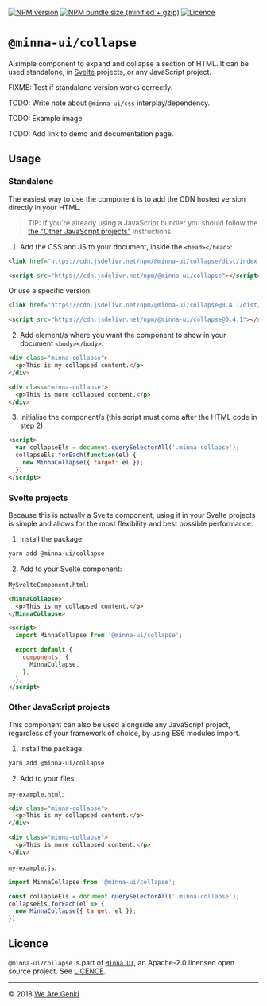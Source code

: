 <!-- markdownlint-disable first-line-h1 ol-prefix -->

[![NPM version](https://img.shields.io/npm/v/@minna-ui/collapse.svg)](https://www.npmjs.com/package/@minna-ui/collapse)
[![NPM bundle size (minified + gzip)](https://img.shields.io/bundlephobia/minzip/@minna-ui/collapse.svg)](https://bundlephobia.com/result?p=@minna-ui/collapse)
[![Licence](https://img.shields.io/npm/l/@minna-ui/collapse.svg)](https://github.com/WeAreGenki/minna-ui/blob/master/LICENCE)

# `@minna-ui/collapse`

A simple component to expand and collapse a section of HTML. It can be used standalone, in [Svelte](https://svelte.technology/guide) projects, or any JavaScript project.

FIXME: Test if standalone version works correctly.

TODO: Write note about `@minna-ui/css` interplay/dependency.

TODO: Example image.

TODO: Add link to demo and documentation page.

## Usage

### Standalone

The easiest way to use the component is to add the CDN hosted version directly in your HTML.

> TIP: If you're already using a JavaScript bundler you should follow the [the "Other JavaScript projects"](#other-javascript-projects) instructions.

1. Add the CSS and JS to your document, inside the `<head></head>`:

```html
<link href="https://cdn.jsdelivr.net/npm/@minna-ui/collapse/dist/index.css" rel="stylesheet"/>

<script src="https://cdn.jsdelivr.net/npm/@minna-ui/collapse"></script>
```

Or use a specific version:

```html
<link href="https://cdn.jsdelivr.net/npm/@minna-ui/collapse@0.4.1/dist/index.css" rel="stylesheet"/>

<script src="https://cdn.jsdelivr.net/npm/@minna-ui/collapse@0.4.1"></script>
```

2. Add element/s where you want the component to show in your document `<body></body>`:

```html
<div class="minna-collapse">
  <p>This is my collapsed content.</p>
</div>

<div class="minna-collapse">
  <p>This is more collapsed content.</p>
</div>
```

3. Initialise the component/s (this script must come after the HTML code in step 2):

```html
<script>
  var collapseEls = document.querySelectorAll('.minna-collapse');
  collapseEls.forEach(function(el) {
    new MinnaCollapse({ target: el });
  })
</script>
```

### Svelte projects

Because this is actually a Svelte component, using it in your Svelte projects is simple and allows for the most flexibility and best possible performance.

1. Install the package:

```sh
yarn add @minna-ui/collapse
```

2. Add to your Svelte component:

`MySvelteComponent.html`:

```html
<MinnaCollapse>
  <p>This is my collapsed content.</p>
</MinnaCollapse>

<script>
  import MinnaCollapse from '@minna-ui/collapse';

  export default {
    components: {
      MinnaCollapse,
    },
  };
</script>
```

### Other JavaScript projects

This component can also be used alongside any JavaScript project, regardless of your framework of choice, by using ES6 modules import.

1. Install the package:

```sh
yarn add @minna-ui/collapse
```

2. Add to your files:

`my-example.html`:

```html
<div class="minna-collapse">
  <p>This is my collapsed content.</p>
</div>

<div class="minna-collapse">
  <p>This is more collapsed content.</p>
</div>
```

`my-example.js`:

```js
import MinnaCollapse from '@minna-ui/collapse';

const collapseEls = document.querySelectorAll('.minna-collapse');
collapseEls.forEach(el => {
  new MinnaCollapse({ target: el });
})
```

## Licence

`@minna-ui/collapse` is part of [`Minna UI`](https://github.com/WeAreGenki/minna-ui), an Apache-2.0 licensed open source project. See [LICENCE](https://github.com/WeAreGenki/minna-ui/blob/master/LICENCE).

-----

© 2018 [We Are Genki](https://wearegenki.com)
